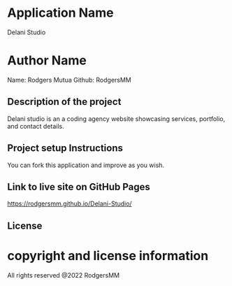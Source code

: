# Application Name
Delani Studio

# Author Name
Name: Rodgers Mutua 
Github: RodgersMM

## Description of the project
Delani studio is an a coding agency website showcasing services, portfolio, and contact details. 


## Project setup Instructions
You can fork this application and improve as you wish.

## Link to live site on GitHub Pages
https://rodgersmm.github.io/Delani-Studio/

## License

# copyright and license information
All rights reserved @2022 RodgersMM